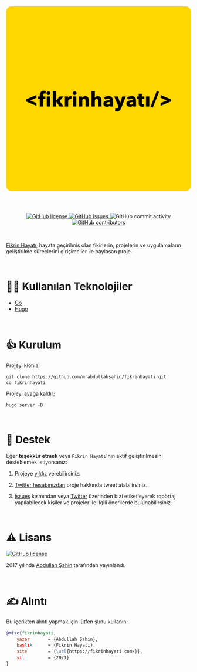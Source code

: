 <h1 align="center">
  <br>
  <a href="https://fikrinhayati.com/" target="_blank"><img src="https://github.com/mrabdullahsahin/fikrinhayati/blob/master/readme-files/fikrin-hayati-logo.jpg" alt="Fikrin Hayatı"></a>
  <br>
  <br>
</h1>
<p align="center">
    <a href="https://github.com/mrabdullahsahin/fikrinhayati/blob/master/LICENSE" target="_blank">
        <img src="https://img.shields.io/github/license/mrabdullahsahin/fikrinhayati" alt="GitHub license">
    </a>
    <a href="https://github.com/mrabdullahsahin/fikrinhayati/issues" target="_blank">
    <img alt="GitHub issues" src="https://img.shields.io/github/issues/mrabdullahsahin/fikrinhayati">
    </a>
    <img alt="GitHub commit activity" src="https://img.shields.io/github/commit-activity/y/mrabdullahsahin/fikrinhayati">
    <a href="https://github.com/mrabdullahsahin/fikrinhayati/graphs/contributors" target="_blank">
    <img alt="GitHub contributors" src="https://img.shields.io/github/contributors/mrabdullahsahin/fikrinhayati">
    </a>
</p>
<br/>

<a href="https://fikrinhayati.com/" target="_blank">Fikrin Hayatı</a>, hayata geçirilmiş olan fikirlerin, projelerin ve uygulamaların geliştirilme süreçlerini girişimciler ile paylaşan proje.

<br>

# 👨‍💻 Kullanılan Teknolojiler

* <a href="https://golang.org/" target="_blank">Go</a>
* <a href="https://gohugo.io/" target="_blank">Hugo</a>

<br>

# 👍 Kurulum

Projeyi klonla;

	git clone https://github.com/mrabdullahsahin/fikrinhayati.git
	cd fikrinhayati

Projeyi ayağa kaldır;

	hugo server -D

<br>

# 🌟 Destek

Eğer **teşekkür etmek** veya `Fikrin Hayatı`'nın aktif geliştirilmesini desteklemek istiyorsanız:

1. Projeye [yıldız](https://github.com/mrabdullahsahin/fikrinhayati/stargazers) verebilirsiniz.

2. [Twitter hesabınızdan](https://twitter.com/intent/tweet?url=https%3A%2F%2Ffikrinhayati.com%2F&via=%40fikrinhayati&text=Fikrin%20Hayat%u0131%2C%20hayata%20ge%E7irilmi%u015F%20olan%20fikirlerin%2C%20projelerin%20ve%20uygulamalar%u0131n%20geli%u015Ftirilme%20s%FCre%E7lerini%20giri%u015Fimciler%20ile%20payla%u015Fan%20projedir.) proje hakkında tweet atabilirsiniz.

3. <a href="https://github.com/mrabdullahsahin/fikrinhayati/issues" target="_blank">issues</a> kısmından veya <a href="https://twitter.com/fikrinhayati" target="_blank">Twitter</a> üzerinden bizi etiketleyerek ropörtaj yapılabilecek kişiler ve projeler ile ilgili önerilerde bulunabilirsiniz

<br>

# ⚠️ Lisans
<a href="https://github.com/mrabdullahsahin/fikrinhayati/blob/master/LICENSE" target="_blank">
    <img src="https://img.shields.io/github/license/mrabdullahsahin/fikrinhayati" alt="GitHub license">
</a>

2017 yılında <a href="https://github.com/mrabdullahsahin" target="_blank">Abdullah Şahin</a> tarafından yayınlandı.

<br>

# ✍️ Alıntı

Bu içerikten alıntı yapmak için lütfen şunu kullanın:

```bibtex
@misc{fikrinhayati,
    yazar       = {Abdullah Şahin},
    başlık      = {Fikrin Hayatı},
    site        = {\url{https://fikrinhayati.com/}},
    yıl         = {2021}
}
```